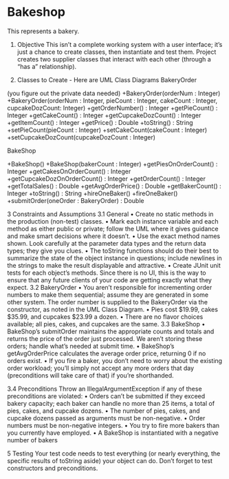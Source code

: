 # Bakeshop
This represents a bakery. 

1. Objective
This
isn’t a complete working system with a user interface; it’s just a chance to create classes, then
instantiate and test them. Project creates two supplier classes that interact with each other (through a “has
a” relationship).

2. Classes to Create - Here are UML Class Diagrams
BakeryOrder

(you figure out the private data needed)
+BakeryOrder(orderNum : Integer)
+BakeryOrder(orderNum : Integer,
pieCount : Integer, cakeCount : Integer,
cupcakeDozCount: Integer)
+getOrderNumber() : Integer
+getPieCount() : Integer
+getCakeCount() : Integer
+getCupcakeDozCount() : Integer
+getItemCount() : Integer
+getPrice() : Double
+toString() : String
+setPieCount(pieCount : Integer)
+setCakeCount(cakeCount : Integer)
+setCupcakeDozCount(cupcakeDozCount : Integer)

BakeShop

+BakeShop()
+BakeShop(bakerCount : Integer)
+getPiesOnOrderCount() : Integer
+getCakesOnOrderCount() : Integer
+getCupcakeDozOnOrderCount() : Integer
+getOrderCount() : Integer
+getTotalSales() : Double
+getAvgOrderPrice() : Double
+getBakerCount() : Integer
+toString() : String
+hireOneBaker()
+fireOneBaker()
+submitOrder(oneOrder : BakeryOrder) :
Double

3 Constraints and Assumptions
3.1 General
• Create no static methods in the production (non-test) classes.
• Mark each instance variable and each method as either public or private; follow the UML where
it gives guidance and make smart decisions where it doesn’t.
• Use the exact method names shown. Look carefully at the parameter data types and the return
data types; they give you clues.
• The toString functions should do their best to summarize the state of the object instance in
questions; include newlines in the strings to make the result displayable and attractive.
• Create JUnit unit tests for each object’s methods. Since there is no UI, this is the way to ensure
that any future clients of your code are getting exactly what they expect.
3.2 BakeryOrder
• You aren’t responsible for incrementing order numbers to make them sequential; assume they
are generated in some other system. The order number is supplied to the BakeryOrder via the
constructor, as noted in the UML Class Diagram.
• Pies cost $19.99, cakes $35.99, and cupcakes $23.99 a dozen.
• There are no flavor choices available; all pies, cakes, and cupcakes are the same.
3.3 BakeShop
• BakeShop’s submitOrder maintains the appropriate counts and totals and returns the price of the
order just processed. We aren’t storing these orders; handle what’s needed at submit time.
• BakeShop’s getAvgOrderPrice calculates the average order price, returning 0 if no orders exist.
• If you fire a baker, you don’t need to worry about the existing order workload; you’ll simply not
accept any more orders that day (preconditions will take care of that) if you’re shorthanded.

3.4 Preconditions
Throw an IllegalArgumentException if any of these preconditions are violated:
• Orders can’t be submitted if they exceed bakery capacity; each baker can handle no more than
25 items, a total of pies, cakes, and cupcake dozens.
• The number of pies, cakes, and cupcake dozens passed as arguments must be non-negative.
• Order numbers must be non-negative integers.
• You try to fire more bakers than you currently have employed.
• A BakeShop is instantiated with a negative number of bakers

5 Testing
Your test code needs to test everything (or nearly everything, the specific
results of toString aside) your object can do. Don’t forget to test constructors and
preconditions. 

